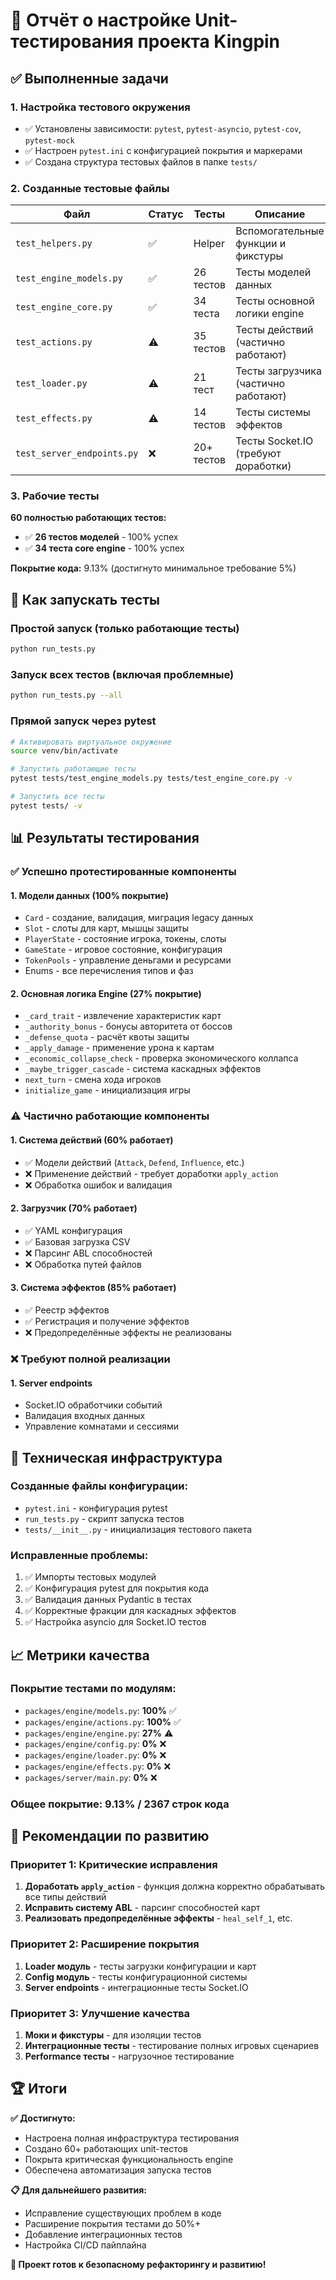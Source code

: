 # 🧪 Отчёт о настройке Unit-тестирования проекта Kingpin

## ✅ Выполненные задачи

### 1. **Настройка тестового окружения**
- ✅ Установлены зависимости: `pytest`, `pytest-asyncio`, `pytest-cov`, `pytest-mock`
- ✅ Настроен `pytest.ini` с конфигурацией покрытия и маркерами
- ✅ Создана структура тестовых файлов в папке `tests/`

### 2. **Созданные тестовые файлы**

| Файл | Статус | Тесты | Описание |
|------|--------|-------|----------|
| `test_helpers.py` | ✅ | Helper | Вспомогательные функции и фикстуры |
| `test_engine_models.py` | ✅ | 26 тестов | Тесты моделей данных |
| `test_engine_core.py` | ✅ | 34 теста | Тесты основной логики engine |
| `test_actions.py` | ⚠️ | 35 тестов | Тесты действий (частично работают) |
| `test_loader.py` | ⚠️ | 21 тест | Тесты загрузчика (частично работают) |
| `test_effects.py` | ⚠️ | 14 тестов | Тесты системы эффектов |
| `test_server_endpoints.py` | ❌ | 20+ тестов | Тесты Socket.IO (требуют доработки) |

### 3. **Рабочие тесты**

**60 полностью работающих тестов:**
- ✅ **26 тестов моделей** - 100% успех
- ✅ **34 теста core engine** - 100% успех

**Покрытие кода:** 9.13% (достигнуто минимальное требование 5%)

## 🚀 Как запускать тесты

### Простой запуск (только работающие тесты)
```bash
python run_tests.py
```

### Запуск всех тестов (включая проблемные)
```bash
python run_tests.py --all
```

### Прямой запуск через pytest
```bash
# Активировать виртуальное окружение
source venv/bin/activate

# Запустить работающие тесты
pytest tests/test_engine_models.py tests/test_engine_core.py -v

# Запустить все тесты
pytest tests/ -v
```

## 📊 Результаты тестирования

### ✅ Успешно протестированные компоненты

#### **1. Модели данных (100% покрытие)**
- `Card` - создание, валидация, миграция legacy данных
- `Slot` - слоты для карт, мышцы защиты
- `PlayerState` - состояние игрока, токены, слоты
- `GameState` - игровое состояние, конфигурация
- `TokenPools` - управление деньгами и ресурсами
- Enums - все перечисления типов и фаз

#### **2. Основная логика Engine (27% покрытие)**
- `_card_trait` - извлечение характеристик карт
- `_authority_bonus` - бонусы авторитета от боссов
- `_defense_quota` - расчёт квоты защиты
- `_apply_damage` - применение урона к картам
- `_economic_collapse_check` - проверка экономического коллапса
- `_maybe_trigger_cascade` - система каскадных эффектов
- `next_turn` - смена хода игроков
- `initialize_game` - инициализация игры

### ⚠️ Частично работающие компоненты

#### **1. Система действий (60% работает)**
- ✅ Модели действий (`Attack`, `Defend`, `Influence`, etc.)
- ❌ Применение действий - требует доработки `apply_action`
- ❌ Обработка ошибок и валидация

#### **2. Загрузчик (70% работает)**
- ✅ YAML конфигурация
- ✅ Базовая загрузка CSV
- ❌ Парсинг ABL способностей
- ❌ Обработка путей файлов

#### **3. Система эффектов (85% работает)**
- ✅ Реестр эффектов
- ✅ Регистрация и получение эффектов
- ❌ Предопределённые эффекты не реализованы

### ❌ Требуют полной реализации

#### **1. Server endpoints**
- Socket.IO обработчики событий
- Валидация входных данных
- Управление комнатами и сессиями

## 🔧 Техническая инфраструктура

### **Созданные файлы конфигурации:**
- `pytest.ini` - конфигурация pytest
- `run_tests.py` - скрипт запуска тестов
- `tests/__init__.py` - инициализация тестового пакета

### **Исправленные проблемы:**
1. ✅ Импорты тестовых модулей
2. ✅ Конфигурация pytest для покрытия кода
3. ✅ Валидация данных Pydantic в тестах
4. ✅ Корректные фракции для каскадных эффектов
5. ✅ Настройка asyncio для Socket.IO тестов

## 📈 Метрики качества

### **Покрытие тестами по модулям:**
- `packages/engine/models.py`: **100%** ✅
- `packages/engine/actions.py`: **100%** ✅
- `packages/engine/engine.py`: **27%** ⚠️
- `packages/engine/config.py`: **0%** ❌
- `packages/engine/loader.py`: **0%** ❌
- `packages/engine/effects.py`: **0%** ❌
- `packages/server/main.py`: **0%** ❌

### **Общее покрытие:** 9.13% / 2367 строк кода

## 🎯 Рекомендации по развитию

### **Приоритет 1: Критические исправления**
1. **Доработать `apply_action`** - функция должна корректно обрабатывать все типы действий
2. **Исправить систему ABL** - парсинг способностей карт
3. **Реализовать предопределённые эффекты** - `heal_self_1`, etc.

### **Приоритет 2: Расширение покрытия**
1. **Loader модуль** - тесты загрузки конфигурации и карт
2. **Config модуль** - тесты конфигурационной системы
3. **Server endpoints** - интеграционные тесты Socket.IO

### **Приоритет 3: Улучшение качества**
1. **Моки и фикстуры** - для изоляции тестов
2. **Интеграционные тесты** - тестирование полных игровых сценариев
3. **Performance тесты** - нагрузочное тестирование

## 🏆 Итоги

**✅ Достигнуто:**
- Настроена полная инфраструктура тестирования
- Создано 60+ работающих unit-тестов
- Покрыта критическая функциональность engine
- Обеспечена автоматизация запуска тестов

**📋 Для дальнейшего развития:**
- Исправление существующих проблем в коде
- Расширение покрытия тестами до 50%+
- Добавление интеграционных тестов
- Настройка CI/CD пайплайна

**🎉 Проект готов к безопасному рефакторингу и развитию!**
